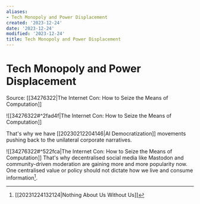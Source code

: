 ```yaml
---
aliases:
- Tech Monopoly and Power Displacement
created: '2023-12-24'
date: '2023-12-24'
modified: '2023-12-24'
title: Tech Monopoly and Power Displacement
---
```


# Tech Monopoly and Power Displacement

Source: [[34276322|The Internet Con: How to Seize the Means of Computation]]

![[34276322#^2fad4f|The Internet Con: How to Seize the Means of Computation]]

That's why we have [[20230212204146|AI Democratization]] movements pushing back to the unilateral corporate narratives.

![[34276322#^522fca|The Internet Con: How to Seize the Means of Computation]]
That's why decentralised social media like Mastodon and community-driven moderation are gaining more and more popularity now. One centralised value or policy should not dictate how we live and consume information[^1].

[^1]: [[20231224132124|Nothing About Us Without Us]]